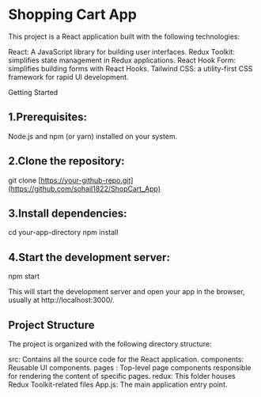 # Shopping Cart App

This project is a React application built with the following technologies:


React: A JavaScript library for building user interfaces.
Redux Toolkit: simplifies state management in Redux applications.
React Hook Form: simplifies building forms with React Hooks.
Tailwind CSS: a utility-first CSS framework for rapid UI development.


Getting Started

##  1.Prerequisites:
Node.js and npm (or yarn) installed on your system.

## 2.Clone the repository:
git clone [https://your-github-repo.git](https://github.com/sohail1822/ShopCart_App)

## 3.Install dependencies:
cd your-app-directory
npm install

## 4.Start the development server:
npm start

This will start the development server and open your app in the browser, usually at http://localhost:3000/.

## Project Structure
The project is organized with the following directory structure:

src: Contains all the source code for the React application.
components: Reusable UI components.
pages : Top-level page components responsible for rendering the content of specific pages. 
redux: This folder houses Redux Toolkit-related files
App.js: The main application entry point.
